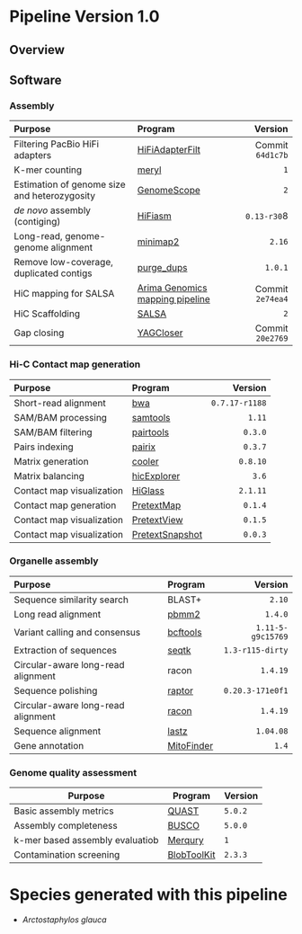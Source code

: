 # Pipeline Version 1.0

## Overview

## Software

### Assembly

| Purpose | Program | Version | 
|:-------|:---------|--------:|
| Filtering PacBio HiFi adapters |  [HiFiAdapterFilt](https://github.com/sheinasim/HiFiAdapterFilt) | Commit `64d1c7b` | 
| K-mer counting |  [meryl](https://github.com/marbl/meryl) | `1` | 
| Estimation of genome size and heterozygosity |  [GenomeScope](https://github.com/tbenavi1/genomescope2.0) | `2` |
| *de novo* assembly (contiging) |  [HiFiasm](https://github.com/chhylp123/hifiasm) |   `0.13-r30`8 |
| Long-read, genome-genome alignment |  [minimap2](https://github.com/lh3/minimap2) |  `2.16` | 
| Remove low-coverage, duplicated contigs | [purge_dups](https://github.com/dfguan/purge_dups) | `1.0.1` |
| HiC mapping for SALSA |  [Arima Genomics mapping pipeline](https://github.com/ArimaGenomics/mapping_pipeline) |  Commit `2e74ea4` | 
| HiC Scaffolding | [SALSA](https://github.com/marbl/SALSA) | `2` | 
| Gap closing |  [YAGCloser](https://github.com/merlyescalona/yagcloser) | Commit `20e2769` | 

### Hi-C Contact map generation

| Purpose | Program | Version | 
|:-------|:---------|--------:|
| Short-read alignment  | [bwa](https://github.com/lh3/bwa) | `0.7.17-r1188` |
| SAM/BAM processing |  [samtools](https://github.com/samtools/samtools) |  `1.11` | 
| SAM/BAM filtering | [pairtools](https://github.com/open2c/pairtools) | `0.3.0` | 
| Pairs indexing | [pairix](https://github.com/4dn-dcic/pairix) | `0.3.7` | 
| Matrix generation | [cooler](https://github.com/open2c/cooler) | `0.8.10` | 
| Matrix balancing | [hicExplorer](https://github.com/deeptools/HiCExplorer) | `3.6` | 
| Contact map visualization | [HiGlass](http://higlass.io/) | `2.1.11` | 
| Contact map generation | [PretextMap](https://github.com/wtsi-hpag/PretextMap) | `0.1.4` | 
| Contact map visualization | [PretextView](https://github.com/wtsi-hpag/PretextView) | `0.1.5` | 
| Contact map visualization | [PretextSnapshot](https://github.com/wtsi-hpag/PretextSnapshot) | `0.0.3` | 

### Organelle assembly

| Purpose | Program | Version | 
|:-------|:---------|--------:|
| Sequence similarity search | BLAST+ |  `2.10` | 
| Long read alignment | [pbmm2](https://github.com/PacificBiosciences/pbmm2) | `1.4.0` | 
| Variant calling and consensus |  [bcftools](https://github.com/samtools/bcftools) |  `1.11-5-g9c15769` | 
| Extraction of sequences | [seqtk](https://github.com/lh3/seqtk) | `1.3-r115-dirty` | 
| Circular-aware long-read alignment | racon |  `1.4.19` | 
| Sequence polishing | [raptor](https://github.com/isovic/raptor) | `0.20.3-171e0f1` | 
| Circular-aware long-read alignment | [racon](https://github.com/isovic/racon) | `1.4.19` | 
| Sequence alignment | [lastz](https://github.com/lastz/lastz) | `1.04.08` | 
| Gene annotation |  [MitoFinder](https://github.com/RemiAllio/MitoFinder) |  `1.4` | 


### Genome quality assessment

| Purpose | Program | Version | 
|--------|----------|---------|
| Basic assembly metrics | [QUAST](https://github.com/ablab/quast) | `5.0.2` | 
| Assembly completeness | [BUSCO](https://busco.ezlab.org/) | `5.0.0` |
| k-mer based assembly evaluatiob | [Merqury](https://github.com/marbl/merqury) |  `1` | 
| Contamination screening | [BlobToolKit](https://github.com/blobtoolkit/blobtools2) | `2.3.3` |


# Species generated with this pipeline

- *Arctostaphylos glauca*
